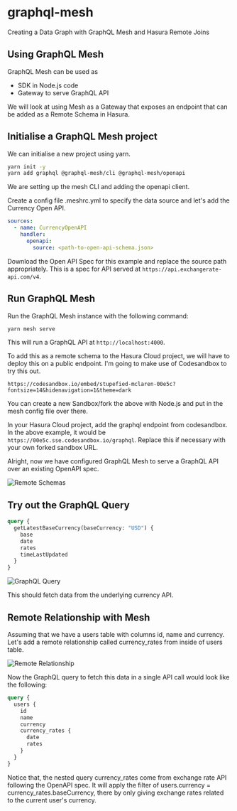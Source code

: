 # graphql-mesh

Creating a Data Graph with GraphQL Mesh and Hasura Remote Joins

## Using GraphQL Mesh

GraphQL Mesh can be used as

- SDK in Node.js code
- Gateway to serve GraphQL API

We will look at using Mesh as a Gateway that exposes an endpoint that can be added as a Remote Schema in Hasura.

## Initialise a GraphQL Mesh project

We can initialise a new project using yarn.

```bash
yarn init -y
yarn add graphql @graphql-mesh/cli @graphql-mesh/openapi
```

We are setting up the mesh CLI and adding the openapi client.

Create a config file .meshrc.yml to specify the data source and let's add the Currency Open API.

```yaml
sources:
  - name: CurrencyOpenAPI
    handler:
      openapi:
        source: <path-to-open-api-schema.json>
```

Download the Open API Spec for this example and replace the source path appropriately. This is a spec for API served at `https://api.exchangerate-api.com/v4`.

## Run GraphQL Mesh

Run the GraphQL Mesh instance with the following command:

```bash
yarn mesh serve
```

This will run a GraphQL API at `http://localhost:4000`.

To add this as a remote schema to the Hasura Cloud project, we will have to deploy this on a public endpoint. I'm going to make use of Codesandbox to try this out.

```
https://codesandbox.io/embed/stupefied-mclaren-00e5c?fontsize=14&hidenavigation=1&theme=dark
```

You can create a new Sandbox/fork the above with Node.js and put in the mesh config file over there.

In your Hasura Cloud project, add the graphql endpoint from codesandbox. In the above example, it would be `https://00e5c.sse.codesandbox.io/graphql`. Replace this if necessary with your own forked sandbox URL.

Alright, now we have configured GraphQL Mesh to serve a GraphQL API over an existing OpenAPI spec.

![Remote Schemas](https://hasura.io/blog/content/images/2020/12/remote-schema-graphql-mesh.png)

## Try out the GraphQL Query

```graphql
query {
  getLatestBaseCurrency(baseCurrency: "USD") {
    base
    date
    rates
    timeLastUpdated
  }
}
```

![GraphQL Query](https://hasura.io/blog/content/images/2020/12/remote-schema-query.png)

This should fetch data from the underlying currency API.

## Remote Relationship with Mesh

Assuming that we have a users table with columns id, name and currency. Let's add a remote relationship called currency_rates from inside of users table.

![Remote Relationship](https://hasura.io/blog/content/images/2020/12/remote-schema-relationship.png)

Now the GraphQL query to fetch this data in a single API call would look like the following:

```graphql
query {
  users {
    id
    name
    currency
    currency_rates {
      date
      rates
    }
  }
}
```

Notice that, the nested query currency_rates come from exchange rate API following the OpenAPI spec. It will apply the filter of users.currency = currency_rates.baseCurrency, there by only giving exchange rates related to the current user's currency.
